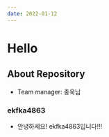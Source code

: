 ```yaml
---
date: 2022-01-12
---
```


# Hello 

## About Repository
- Team manager: 충욱님 


### ekfka4863
- 안녕하세요! ekfka4863입니다!!! 

